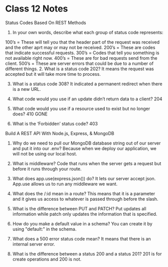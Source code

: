 # Class 12 Notes

Status Codes Based On REST Methods

1. In your own words, describe what each group of status code represents:

100’s = These will tell you that the header part of the request was received and the other aprt may or may not be received.
200’s = These are codes that indicate successful requests.
300’s = Codes that tell you something is not available right now.
400’s = These are for bad requests send from the client.
500’s = These are server errors that could be due to a number of different things.
2. What is a status code 202?
It means the request was accepted but it will take more time to process.

3. What is a status code 308?
It indicated a permanent redirect when there is a new URL.

4. What code would you use if an update didn’t return data to a client?
204
5. What code would you use if a resource used to exist but no longer does?
410 GONE
6. What is the ‘Forbidden’ status code?
403

Build A REST API With Node.js, Express, & MongoDB

1. Why do we need to pull our MongoDB database string out of our server and put it into our .env?
Because when we deploy our application, we will not be using our local host.

2. What is middleware?
Code that runs when the server gets a request but before it runs through your route.

3. What does app.use(express.json()) do?
It lets our server accept json. App.use allows us to run any middleware we want.

4. What does the /:id mean in a route?
This means that it is a parameter and it gives us access to whatever is passed through before the slash.

5. What is the difference between PUT and PATCH?
Put updates all information while patch only updates the information that is specified.

6. How do you make a default value in a schema?
You can create it by using "default:" in the schema.

7. What does a 500 error status code mean?
It means that there is an internal server error.

8. What is the difference between a status 200 and a status 201?
201 is for create operations and 200 is not.
